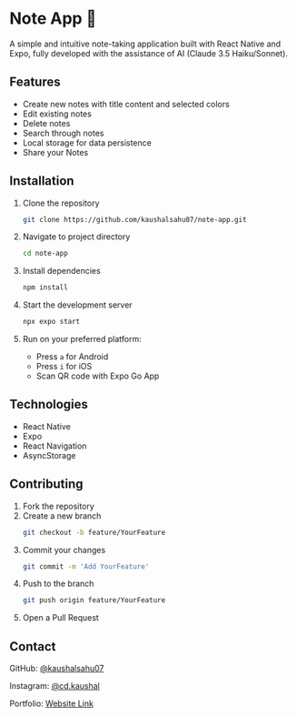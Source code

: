 # Note App 📝

A simple and intuitive note-taking application built with React Native and Expo, fully developed with the assistance of AI (Claude 3.5 Haiku/Sonnet).

## Features
* Create new notes with title content and selected colors 
* Edit existing notes
* Delete notes
* Search through notes
* Local storage for data persistence
* Share your Notes

## Installation

1. Clone the repository
   ```bash
   git clone https://github.com/kaushalsahu07/note-app.git
   ```

2. Navigate to project directory
   ```bash
   cd note-app
   ``` 

3. Install dependencies
   ```bash
   npm install
   ```

4. Start the development server
   ```bash
   npx expo start
   ```

5. Run on your preferred platform:
   - Press `a` for Android
   - Press `i` for iOS
   - Scan QR code with Expo Go App 
   
## Technologies

- React Native
- Expo
- React Navigation
- AsyncStorage

## Contributing
1. Fork the repository
2. Create a new branch
   ```bash
   git checkout -b feature/YourFeature
   ```
3. Commit your changes
   ```bash
   git commit -m 'Add YourFeature'
   ```
4. Push to the branch
   ```bash
   git push origin feature/YourFeature
   ```
5. Open a Pull Request

## Contact
GitHub: [@kaushalsahu07](https://github.com/kaushalsahu07)

Instagram: [@cd.kaushal](https://www.instagram.com/cd.kaushal?igsh=cTVram1ia3Vvamxz)

Portfolio: [Website Link ](https://kaushalsahu07.github.io/portfolio/)
